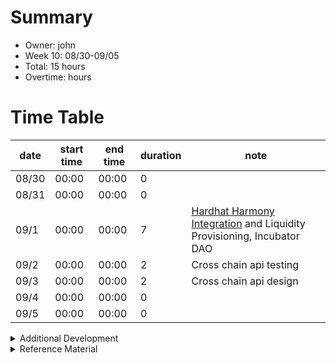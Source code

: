 # Summary
* Owner: john
* Week 10: 08/30-09/05
* Total: 15 hours
* Overtime:  hours

# Time Table
| date  | start time  | end time | duration  |  note |
|---|---|---|---|---|
| 08/30 | 00:00 | 00:00 | 0 | 
| 08/31 | 00:00 | 00:00 | 0 | 
| 09/1  | 00:00 | 00:00 | 7 | [Hardhat Harmony Integration](https://www.npmjs.com/package/@kangafinance/hardhat-etherscan) and Liquidity Provisioning, Incubator DAO  
| 09/2  | 00:00 | 00:00 | 2 | Cross chain api testing
| 09/3  | 00:00 | 00:00 | 2 | Cross chain api design
| 09/4  | 00:00 | 00:00 | 0 | 
| 09/5  | 00:00 | 00:00 | 0 |

<details>
  <summary>Additional Development </summary>

  - 8 hours [Added Liquidity Add and Withrdawal to Kanga API](https://github.com/KangaFinance/kanga-api)
  -  hours [Worked on Kanga AMM Deployment on Harmony Testnet](https://github.com/kangafinance)
  -  hours [Worked on Kanga Finance NPM Packages](https://www.npmjs.com/search?q=%40kangafinance)
  - Total  hours
</details>

<details>
  <summary>Reference Material </summary>
  
  - [Incubator Dao Research Notion](https://www.notion.so/eavenetwork/Harmony-82605083056e4105a68f84f30253b723)
  - [Incubator DAO Research Github](https://github.com/harmony-one-john/incubator-dao)
  - [Kanga Finance Development](https://github.com/KangaFinance)
  - [EAVE Platform Development](https://github.com/EaveNetwork)

</details>
